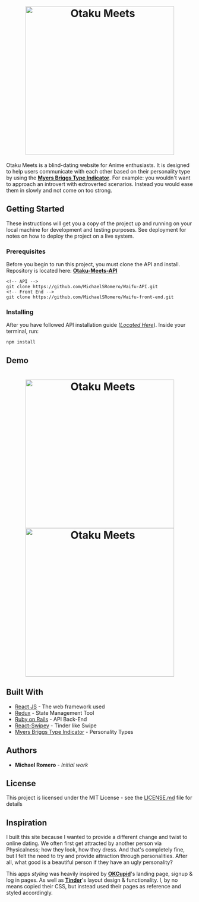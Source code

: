 <h1 align="center">
  <a href="https://github.com/MichaelSRomero/Waifu-front-end"><img src="https://github.com/MichaelSRomero/Waifu-front-end/blob/master/src/images/luvdiscLogo-font.png" alt="Otaku Meets" width="400"></a>
  <br>
</h1>

Otaku Meets is a blind-dating website for Anime enthusiasts. It is designed to help users communicate with each other based on their personality type by using the [**Myers Briggs Type Indicator**](https://www.myersbriggs.org/my-mbti-personality-type/mbti-basics/home.htm?bhcp=1). For example: you wouldn't want to approach an introvert with extroverted scenarios. Instead you would ease them in slowly and not come on too strong.

## Getting Started

These instructions will get you a copy of the project up and running on your local machine for development and testing purposes. See deployment for notes on how to deploy the project on a live system.

### Prerequisites

Before you begin to run this project, you must clone the API and install. Repository is located here: [**Otaku-Meets-API**](https://github.com/MichaelSRomero/Waifu-API)

```
<!-- API -->
git clone https://github.com/MichaelSRomero/Waifu-API.git
<!-- Front End -->
git clone https://github.com/MichaelSRomero/Waifu-front-end.git
```

### Installing

After you have followed API installation guide ([*Located Here*](https://github.com/MichaelSRomero/Waifu-API)). Inside your terminal, run:

```
npm install
```

## Demo
<h1 align="center">
  <img src="https://github.com/MichaelSRomero/Waifu-front-end/blob/master/src/images/om-screenshot.png" alt="Otaku Meets" width="400">
  
  <img src="https://media.giphy.com/media/69BZCyph1rYvN5PADn/giphy.gif" alt="Otaku Meets" width="400" style="display: inline-block;">
  <br>
</h1>

## Built With

* [React JS](https://reactjs.org/) - The web framework used
* [Redux](https://redux.js.org/) - State Management Tool
* [Ruby on Rails](https://rubyonrails.org/) - API Back-End
* [React-Swipey](https://www.npmjs.com/package/react-swipy) - Tinder like Swipe
* [Myers Briggs Type Indicator](https://www.myersbriggs.org/my-mbti-personality-type/mbti-basics/home.htm?bhcp=1) - Personality Types


## Authors

* **Michael Romero** - *Initial work*

## License

This project is licensed under the MIT License - see the [LICENSE.md](LICENSE.md) file for details

## Inspiration

I built this site because I wanted to provide a different change and twist to online dating. We often first get attracted by another person via Physicalness; how they look, how they dress. And that's completely fine, but I felt the need to try and provide attraction through personalities. After all, what good is a beautiful person if they have an ugly personality?

This apps *styling* was heavily inspired by [**OKCupid**](https://www.okcupid.com/)'s landing page, signup & log in pages. As well as [**Tinder**](https://tinder.com/)'s layout design & functionality. I, by no means copied their CSS, but instead used their pages as reference and styled accordingly.
